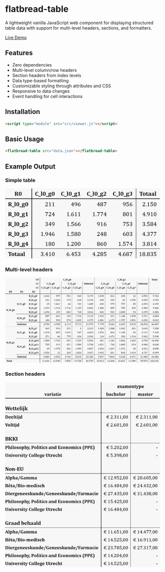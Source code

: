 # flatbread-table

A lightweight vanilla JavaScript web component for displaying structured table data with support for multi-level headers, sections, and formatters.

[Live Demo](https://flatbread-dataframes.github.io/flatbread-wc-table-display/)

## Features

- Zero dependencies
- Multi-level column/row headers
- Section headers from index levels
- Data type-based formatting
- Customizable styling through attributes and CSS
- Responsive to data changes
- Event handling for cell interactions

## Installation

```html
<script type="module" src="src/viewer.js"></script>
```

## Basic Usage

```html
<flatbread-table src="data.json"></flatbread-table>
```

## Example Output

### Simple table
<img src="examples/simple-table-with-margins.png" width="517px" />

### Multi-level headers
<img src="examples/multi-level-table.png" width="1273px" />

### Section headers
<img src="examples/table-with-section-headers.png" width="648px" />
